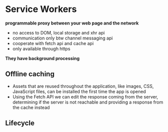 # Service Workers

**programmable proxy between your web page and the network**
- no access to DOM, local storage and xhr api
- communication only btw channel messaging api
- cooperate with fetch api and cache api
- only available through https

**They have background processing**

## Offline caching
- Assets that are reused throughout the application, like images, CSS, JavaScript files, can be installed the first time the app is opened
- Using the Fetch API we can edit the response coming from the server, determining if the server is not reachable and providing a response from the cache instead

## Lifecycle
